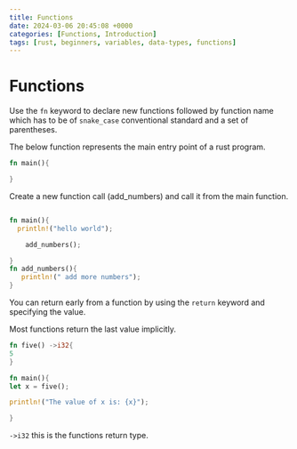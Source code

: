 ```yaml
---
title: Functions
date: 2024-03-06 20:45:08 +0000
categories: [Functions, Introduction]
tags: [rust, beginners, variables, data-types, functions]
---
```


# Functions

Use the `fn` keyword to declare new functions followed by function name which has to be of `snake_case` conventional standard and a set of parentheses.

The below function represents the main entry point of a rust program.

```rust
fn main(){

}
```

Create a new function call (add_numbers) and call it from the main function.

```rust

fn main(){
  println!("hello world");

    add_numbers();

}
fn add_numbers(){
   println!(" add more numbers");
}
```

You can return early from a function by using the `return` keyword and specifying the value.

Most functions return the last value implicitly.

```rust
fn five() ->i32{
5
}

fn main(){
let x = five();

println!("The value of x is: {x}");

}
```

`->i32` this is the functions return type.
